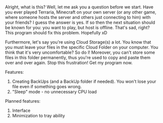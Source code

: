 Alright, what is this? Well, let me ask you a question before we start. Have you ever played Terraria, Minecraft on your own server (or any other game, where someone hosts the server and others just connecting to him) with your friends? I guess the answer is yes. If so then the next situation should be known for you: you want to play, but host is offline. That's sad, right? This program should fix this problem. Hopefully xD

Furthermore, let's say you're using Cloud Storage(s) a lot. You know that you must leave your files in the specific Cloud Folder on your computer. You think that it's very uncomfortable? So do I! Moreover, you can't store some files in this folder permanently, thus you're used to copy and paste them over and over again. Stop this frustration! Get my program now.

Features:
1. Creating BackUps (and a BackUp folder if needed). You won't lose your file even if something goes wrong.
2. "Sleep" mode - no unnecessary CPU load

Planned features:
1. Interface
2. Minimization to tray ability
